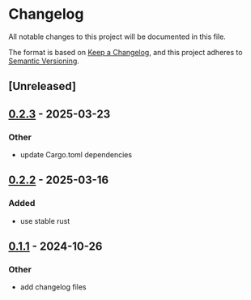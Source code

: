 # Changelog

All notable changes to this project will be documented in this file.

The format is based on [Keep a Changelog](https://keepachangelog.com/en/1.0.0/),
and this project adheres to [Semantic Versioning](https://semver.org/spec/v2.0.0.html).

## [Unreleased]

## [0.2.3](https://github.com/roberts-pumpurs/supabase-rs-utils/compare/rp-supabase-auth-v0.2.2...rp-supabase-auth-v0.2.3) - 2025-03-23

### Other

- update Cargo.toml dependencies

## [0.2.2](https://github.com/roberts-pumpurs/supabase-rs-utils/compare/rp-supabase-auth-v0.2.1...rp-supabase-auth-v0.2.2) - 2025-03-16

### Added

- use stable rust

## [0.1.1](https://github.com/roberts-pumpurs/supabase-auth-rs/compare/rp-supabase-auth-v0.1.0...rp-supabase-auth-v0.1.1) - 2024-10-26

### Other

- add changelog files

